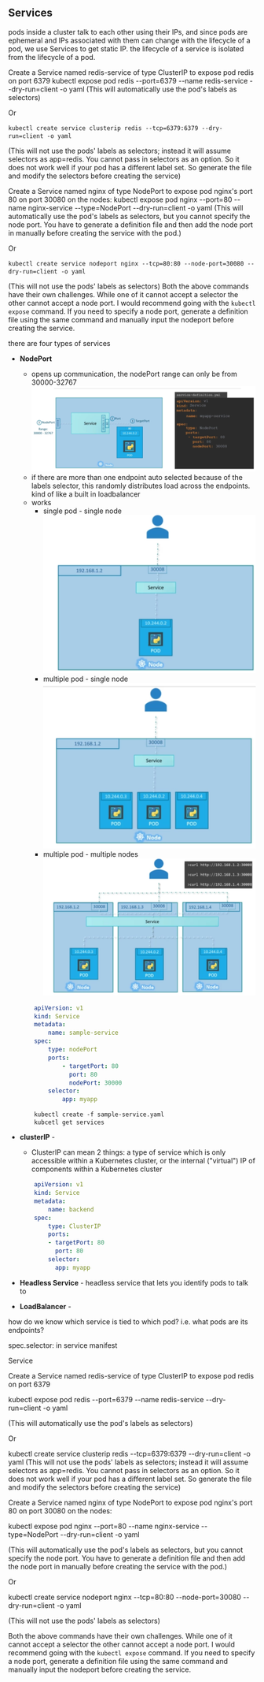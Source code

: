## Services

pods inside a cluster talk to each other using their IPs, and since pods are ephemeral and IPs associated with them can change with the lifecycle of a pod, we use Services to get static IP. the lifecycle of a service is isolated from the lifecycle of a pod.


Create a Service named redis-service of type ClusterIP to expose pod redis on port 6379
    kubectl expose pod redis --port=6379 --name redis-service --dry-run=client -o yaml
(This will automatically use the pod's labels as selectors)

Or

    kubectl create service clusterip redis --tcp=6379:6379 --dry-run=client -o yaml 
(This will not use the pods' labels as selectors; instead it will assume selectors as app=redis. You cannot pass in selectors as an option. So it does not work well if your pod has a different label set. So generate the file and modify the selectors before creating the service)

Create a Service named nginx of type NodePort to expose pod nginx's port 80 on port 30080 on the nodes:
    kubectl expose pod nginx --port=80 --name nginx-service --type=NodePort --dry-run=client -o yaml
(This will automatically use the pod's labels as selectors, but you cannot specify the node port. You have to generate a definition file and then add the node port in manually before creating the service with the pod.)

Or

    kubectl create service nodeport nginx --tcp=80:80 --node-port=30080 --dry-run=client -o yaml

(This will not use the pods' labels as selectors)
Both the above commands have their own challenges. While one of it cannot accept a selector the other cannot accept a node port. I would recommend going with the `kubectl expose` command. If you need to specify a node port, generate a definition file using the same command and manually input the nodeport before creating the service.



there are four types of services 

* **NodePort** 
    - opens up communication, the nodePort range can only be from 30000-32767
    ![Alt text](/reference-notes/7%20services%20and%20networking/image%20attachments%20-%20ignore/nodeport.png)
    - if there are more than one endpoint auto selected because of the labels selector, this randomly distributes load across the endpoints. kind of like a built in loadbalancer
    - works 
        - single pod - single node
        ![Alt text](/reference-notes/7%20services%20and%20networking/image%20attachments%20-%20ignore/nodeport2.png)
        - multiple pod - single node
        ![Alt text](/reference-notes/7%20services%20and%20networking/image%20attachments%20-%20ignore/nodeport3.png)
        - multiple pod - multiple nodes
        ![Alt text](/reference-notes/7%20services%20and%20networking/image%20attachments%20-%20ignore/nodeport4.png)


    ```yaml - nodeport
        apiVersion: v1
        kind: Service
        metadata: 
            name: sample-service
        spec: 
            type: nodePort
            ports: 
                - targetPort: 80
                  port: 80
                  nodePort: 30000
            selector: 
                app: myapp
    ```
    ```
        kubectl create -f sample-service.yaml
        kubcetl get services
    ```

* **clusterIP** - 

    - ClusterIP can mean 2 things: a type of service which is only accessible within a Kubernetes cluster, or the internal ("virtual") IP of components within a Kubernetes cluster 
    
    ```yaml - clusterip
        apiVersion: v1
        kind: Service
        metadata: 
            name: backend
        spec:  
            type: ClusterIP
            ports: 
            - targetPort: 80
              port: 80
            selector: 
              app: myapp
    ```


* **Headless Service** - headless service that lets you identify pods to talk to
* **LoadBalancer** - 

how do we know which service is tied to which pod? i.e. what pods are its endpoints?

spec.selector: in service manifest


Service

Create a Service named redis-service of type ClusterIP to expose pod redis on port 6379

kubectl expose pod redis --port=6379 --name redis-service --dry-run=client -o yaml

(This will automatically use the pod's labels as selectors)

Or

kubectl create service clusterip redis --tcp=6379:6379 --dry-run=client -o yaml (This will not use the pods' labels as selectors; instead it will assume selectors as app=redis. You cannot pass in selectors as an option. So it does not work well if your pod has a different label set. So generate the file and modify the selectors before creating the service)


Create a Service named nginx of type NodePort to expose pod nginx's port 80 on port 30080 on the nodes:

kubectl expose pod nginx --port=80 --name nginx-service --type=NodePort --dry-run=client -o yaml

(This will automatically use the pod's labels as selectors, but you cannot specify the node port. You have to generate a definition file and then add the node port in manually before creating the service with the pod.)

Or

kubectl create service nodeport nginx --tcp=80:80 --node-port=30080 --dry-run=client -o yaml

(This will not use the pods' labels as selectors)

Both the above commands have their own challenges. While one of it cannot accept a selector the other cannot accept a node port. I would recommend going with the `kubectl expose` command. If you need to specify a node port, generate a definition file using the same command and manually input the nodeport before creating the service.